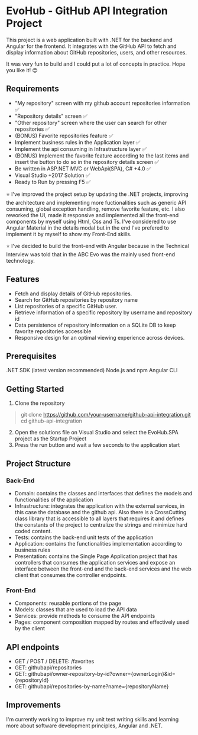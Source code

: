 # EvoHub - GitHub API Integration Project

This project is a web application built with .NET for the backend and Angular for the frontend. 
It integrates with the GitHub API to fetch and display information about GitHub repositories, users, and other resources.

It was very fun to build and I could put a lot of concepts in practice. Hope you like it! 😊

## Requirements

- "My repository" screen with my github account repositories information ✅
- "Repository details" screen ✅
- "Other repository" screen where the user can search for other repositories ✅
- (BONUS) Favorite repositories feature ✅
- Implement business rules in the Application layer ✅
- Implement the api consuming in Infrastructure layer ✅
- (BONUS) Implement the favorite feature according to the last items and insert
  the button to do so in the repository details screen ✅
- Be written in ASP.NET MVC or WebApi(SPA), C# +4.0 ✅
- Visual Studio +2017 Solution ✅
- Ready to Run by pressing F5 ✅

⭐ I've improved the project setup by updating the .NET projects, improving the architecture and implementing more fuctionalities
such as generic API consuming, global exception handling, remove favorite feature, etc. I also reworked the UI, made it responsive and implemented all the front-end 
components by myself using Html, Css and Ts. I've considered to use Angular Material in the details modal but in the end I've prefered to implement it by myself to show
my Front-End skills.

⭐ I've decided to build the front-end with Angular because in the Technical Interview was told that in the ABC Evo was the mainly used front-end
technology. 

## Features
- Fetch and display details of GitHub repositories.
- Search for GitHub repositories by repository name
- List repositories of a specific GitHub user.
- Retrieve information of a specific repository by username and repository id
- Data persistence of repository information on a SQLite DB to keep favorite repositories accessible
- Responsive design for an optimal viewing experience across devices.

## Prerequisites
.NET SDK (latest version recommended)
Node.js and npm
Angular CLI

## Getting Started
1. Clone the repository
> git clone https://github.com/your-username/github-api-integration.git
> cd github-api-integration
2. Open the solutions file on Visual Studio and select the EvoHub.SPA project as the Startup Project
3. Press the run button and wait a few seconds to the application start

## Project Structure
### Back-End
- Domain: contains the classes and interfaces that defines the models and functionalities of the application
- Infrastructure: integrates the application with the external services, in this case the database and the github api.
  Also there is a CrossCutting class library that is accessible to all layers that requires it and defines the constants
  of the project to centralize the strings and minimize hard coded content.
- Tests: contains the back-end unit tests of the application
- Application: contains the functionalities implementation according to business rules
- Presentation: contains the Single Page Application project that has controllers that consumes the application services and expose an interface
  between the front-end and the back-end services and the web client that consumes the controller endpoints.
### Front-End
- Components: reusable portions of the page
- Models: classes that are used to load the API data
- Services: provide methods to consume the API endpoints
- Pages: component composition mapped by routes and effectively used by the client

## API endpoints
- GET / POST / DELETE: /favorites
- GET: githubapi/repositories
- GET: githubapi/owner-repository-by-id?owner={ownerLogin}&id={repositoryId}
- GET: githubapi/repositories-by-name?name={repositoryName}

 
## Improvements
I'm currently working to improve my unit test writing skills and learning more about software development principles, Angular and .NET.
